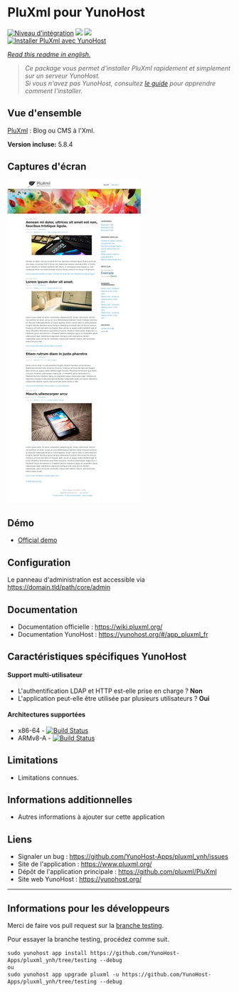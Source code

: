 # PluXml pour YunoHost

[![Niveau d'intégration](https://dash.yunohost.org/integration/pluxml.svg)](https://dash.yunohost.org/appci/app/pluxml) ![](https://ci-apps.yunohost.org/ci/badges/pluxml.status.svg) ![](https://ci-apps.yunohost.org/ci/badges/pluxml.maintain.svg)  
[![Installer PluXml avec YunoHost](https://install-app.yunohost.org/install-with-yunohost.png)](https://install-app.yunohost.org/?app=pluxml)

*[Read this readme in english.](./README.md)* 

> *Ce package vous permet d'installer PluXml rapidement et simplement sur un serveur YunoHost.  
Si vous n'avez pas YunoHost, consultez [le guide](https://yunohost.org/#/install) pour apprendre comment l'installer.*

## Vue d'ensemble
[PluXml](https://www.pluxml.org/) : Blog ou CMS à l'Xml.

**Version incluse:** 5.8.4

## Captures d'écran

![Screenshot_Pluxml](sources/images/screenshot.jpg)

## Démo

* [Official demo](https://demo.pluxml.org/)

## Configuration

Le panneau d'administration est accessible via https://domain.tld/path/core/admin

## Documentation

 * Documentation officielle : https://wiki.pluxml.org/
 * Documentation YunoHost : https://yunohost.org/#/app_pluxml_fr

## Caractéristiques spécifiques YunoHost

#### Support multi-utilisateur

* L'authentification LDAP et HTTP est-elle prise en charge ? **Non**  
* L'application peut-elle être utilisée par plusieurs utilisateurs ? **Oui**

#### Architectures supportées

* x86-64 - [![Build Status](https://ci-apps.yunohost.org/ci/logs/pluxml%20%28Apps%29.svg)](https://ci-apps.yunohost.org/ci/apps/pluxml/)
* ARMv8-A - [![Build Status](https://ci-apps-arm.yunohost.org/ci/logs/pluxml%20%28Apps%29.svg)](https://ci-apps-arm.yunohost.org/ci/apps/pluxml/)

## Limitations

* Limitations connues.

## Informations additionnelles

* Autres informations à ajouter sur cette application

## Liens

 * Signaler un bug : https://github.com/YunoHost-Apps/pluxml_ynh/issues
 * Site de l'application : https://www.pluxml.org/
 * Dépôt de l'application principale : https://github.com/pluxml/PluXml
 * Site web YunoHost : https://yunohost.org/

---

## Informations pour les développeurs

Merci de faire vos pull request sur la [branche testing](https://github.com/YunoHost-Apps/pluxml_ynh/tree/testing).

Pour essayer la branche testing, procédez comme suit.
```
sudo yunohost app install https://github.com/YunoHost-Apps/pluxml_ynh/tree/testing --debug
ou
sudo yunohost app upgrade pluxml -u https://github.com/YunoHost-Apps/pluxml_ynh/tree/testing --debug
```
